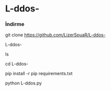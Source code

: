 # L-ddos-
<h3>İndirme</h3>


git clone https://github.com/LizerSpuaR/L-ddos-


L-ddos-

    
ls

    
cd L-ddos-

    
pip install -r pip requirements.txt
   
   
python L-ddos.py
     
